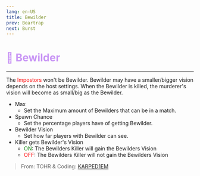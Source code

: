 ```yaml
---
lang: en-US
title: Bewilder
prev: Beartrap
next: Burst
---
```


# <font color=#c894f5>🤪 <b>Bewilder</b></font> <Badge text="Helpful" type="tip" vertical="middle"/>
---

The <font color=red>Impostors</font> won't be Bewilder. Bewilder may have a smaller/bigger vision depends on the host settings. When the Bewilder is killed, the murderer's vision will become as small/big as the Bewilder.
* Max
  * Set the Maximum amount of Bewilders that can be in a match.
* Spawn Chance
  * Set the percentage players have of getting Bewilder.
* Bewilder Vision
  * Set how far players with Bewilder can see.
* Killer gets Bewilder's Vision
  * <font color=green>ON</font>: The Bewilders Killer will gain the Bewilders Vision
  * <font color=red>OFF</font>: The Bewilders Killer will not gain the Bewilders Vision
  
> From: TOHR & Coding: [KARPED1EM](https://github.com/KARPED1EM)